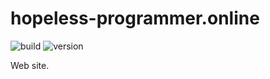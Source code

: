 # hopeless-programmer.online

![build](https://img.shields.io/github/workflow/status/hopeless-programmer-online/hopeless-programmer.online/Node.js%20CI)
![version](https://img.shields.io/github/package-json/v/hopeless-programmer-online/hopeless-programmer.online)

Web site.
